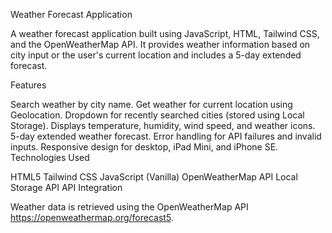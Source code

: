Weather Forecast Application

A weather forecast application built using JavaScript, HTML, Tailwind CSS, and the OpenWeatherMap API. It provides weather information based on city input or the user's current location and includes a 5-day extended forecast.

Features

Search weather by city name.
Get weather for current location using Geolocation.
Dropdown for recently searched cities (stored using Local Storage).
Displays temperature, humidity, wind speed, and weather icons.
5-day extended weather forecast.
Error handling for API failures and invalid inputs.
Responsive design for desktop, iPad Mini, and iPhone SE.
Technologies Used

HTML5
Tailwind CSS
JavaScript (Vanilla)
OpenWeatherMap API
Local Storage API
API Integration

Weather data is retrieved using the OpenWeatherMap API https://openweathermap.org/forecast5.